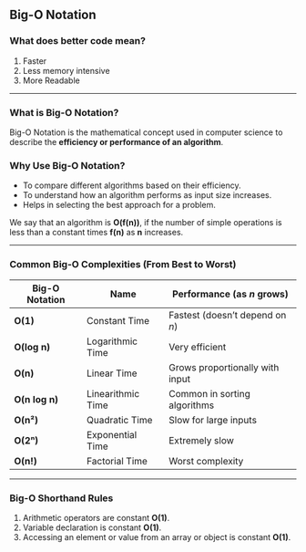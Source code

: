 ## Big-O Notation

### What does better code mean?
1. Faster
2. Less memory intensive
3. More Readable

---

### What is Big-O Notation?
Big-O Notation is the mathematical concept used in computer science to describe the **efficiency or performance of an algorithm**.

### Why Use Big-O Notation?
- To compare different algorithms based on their efficiency.
- To understand how an algorithm performs as input size increases.
- Helps in selecting the best approach for a problem.

We say that an algorithm is **O(f(n))**, if the number of simple operations is less than a constant times **f(n)** as **n** increases.

---

### Common Big-O Complexities (From Best to Worst)

| Big-O Notation | Name                 | Performance (as *n* grows) |
|---------------|---------------------|---------------------------|
| **O(1)**      | Constant Time       | Fastest (doesn’t depend on *n*) |
| **O(log n)**  | Logarithmic Time    | Very efficient |
| **O(n)**      | Linear Time         | Grows proportionally with input |
| **O(n log n)**| Linearithmic Time   | Common in sorting algorithms |
| **O(n²)**     | Quadratic Time      | Slow for large inputs |
| **O(2ⁿ)**     | Exponential Time    | Extremely slow |
| **O(n!)**     | Factorial Time      | Worst complexity |

---

### Big-O Shorthand Rules
1. Arithmetic operators are constant **O(1)**.
2. Variable declaration is constant **O(1)**.
3. Accessing an element or value from an array or object is constant **O(1)**.